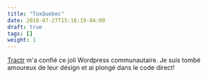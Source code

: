 ```yaml
---
title: "ToxQuebec"
date: 2018-07-27T15:16:19-04:00
draft: true
tags: []
weight: 1
---
```


[Tractr](https://tractr.net/) m'a confié ce joli Wordpress communautaire. Je suis tombé amoureux de leur désign et ai plongé dans le code direct!